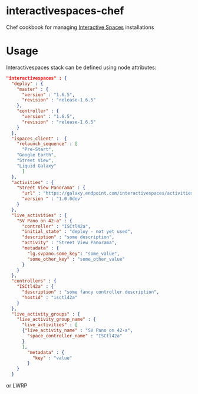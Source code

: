 interactivespaces-chef
======================

Chef cookbook for managing [Interactive Spaces](https://github.com/interactivespaces/interactivespaces) installations

Usage
=====
Interactivespaces stack can be defined using node attributes:

```json
"interactivespaces" : {
  "deploy" : {
    "master" : {
      "version" : "1.6.5",
      "revision" : "release-1.6.5"
    },
    "controller" : {
      "version" : "1.6.5",
      "revision" : "release-1.6.5"
    }
  },
  "ispaces_client" :  {
    "relaunch_sequence" : [
      "Pre-Start",
    "Google Earth",
    "Street View",
    "Liquid Galaxy"
      ]
  },
  "activities" : {
    "Street View Panorama" : {
      "url" : "https://galaxy.endpoint.com/interactivespaces/activities/com.endpoint.lg.streetview.pano-1.0.0.dev.zip",
      "version " : "1.0.0dev"
    }
  },
  "live_activities" : {
    "SV Pano on 42-a" : {
      "controller" : "ISCtl42a",
      "initial_state" : "deploy - not yet used",
      "description" : "some description",
      "activity" : "Street View Panorama",
      "metadata" : {
        "lg.svpano.some_key": "some_value",
        "some_other_key" : "some_other_value"
      }
    }
  },
  "controllers" : {
    "ISCtl42a" : {
      "description" : "some fancy controller description",
      "hostid" : "isctl42a"
    }
  },
  "live_activity_groups" : {
    "live_activity_group_name" : {
      "live_activities" : [
      {"live_activity_name" : "SV Pano on 42-a",
        "space_controller_name" : "ISCtl42a"
      }
      ],
        "metadata" : {
          "key" : "value"
        }
    }
  }
```

or LWRP
